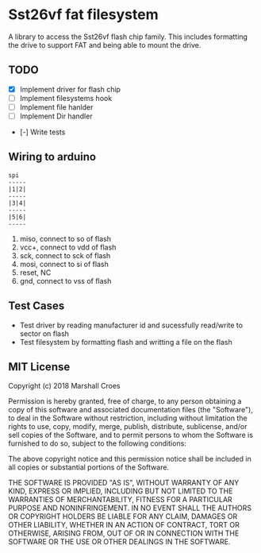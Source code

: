 # Sst26vf fat filesystem

A library to access the Sst26vf flash chip family. This includes formatting the drive to support FAT and being able to mount the drive.

## TODO
- [x] Implement driver for flash chip
- [ ] Implement filesystems hook
- [ ] Implement file hanlder
- [ ] Implement Dir handler
- [-] Write tests

## Wiring to arduino

```
spi
-----
|1|2|
-----
|3|4|
-----
|5|6|
-----
```

1) miso, connect to so of flash
2) vcc+, connect to vdd of flash
3) sck, connect to sck of flash
4) mosi, connect to si of flash
5) reset, NC
6) gnd, connect to vss of flash

## Test Cases

- Test driver by reading manufacturer id and sucessfully read/write to sector on flash
- Test filesystem by formatting flash and writting a file on the flash

## MIT License

Copyright (c) 2018 Marshall Croes

Permission is hereby granted, free of charge, to any person obtaining a copy
of this software and associated documentation files (the "Software"), to deal
in the Software without restriction, including without limitation the rights
to use, copy, modify, merge, publish, distribute, sublicense, and/or sell
copies of the Software, and to permit persons to whom the Software is
furnished to do so, subject to the following conditions:

The above copyright notice and this permission notice shall be included in all
copies or substantial portions of the Software.

THE SOFTWARE IS PROVIDED "AS IS", WITHOUT WARRANTY OF ANY KIND, EXPRESS OR
IMPLIED, INCLUDING BUT NOT LIMITED TO THE WARRANTIES OF MERCHANTABILITY,
FITNESS FOR A PARTICULAR PURPOSE AND NONINFRINGEMENT. IN NO EVENT SHALL THE
AUTHORS OR COPYRIGHT HOLDERS BE LIABLE FOR ANY CLAIM, DAMAGES OR OTHER
LIABILITY, WHETHER IN AN ACTION OF CONTRACT, TORT OR OTHERWISE, ARISING FROM,
OUT OF OR IN CONNECTION WITH THE SOFTWARE OR THE USE OR OTHER DEALINGS IN THE
SOFTWARE.
